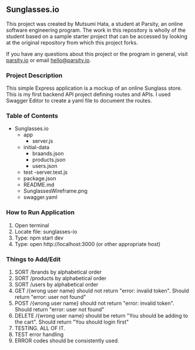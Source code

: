 ## Sunglasses.io

This project was created by Mutsumi Hata, a student at Parsity, an online software engineering program. The work in this repository is wholly of the student based on a sample starter project that can be accessed by looking at the original repository from which this project forks.

If you have any questions about this project or the program in general, visit [parsity.io](https://parsity.io/) or email hello@parsity.io.

### Project Description

This simple Express application is a mockup of an online Sunglass store. This is my first backend API project defining routes and APIs. I used Swagger Editor to create a yaml file to document the routes.

### Table of Contents

- Sunglasses.io
  - app
    - server.js
  - initial-data
    - braands.json
    - products.json
    - users.json
  - test
    -server.test.js
  - package.json
  - README.md
  - SunglassesWireframe.png
  - swagger.yaml

### How to Run Application

1. Open terminal
2. Locate file: sunglasses-io
3. Type: npm start dev
4. Type: open http://localhost:3000 (or other appropriate host)

### Things to Add/Edit

1. SORT /brands by alphabetical order
2. SORT /products by alphabetical order
3. SORT /users by alphabetical order
4. GET /{wrong user name} should not return "error: invalid token". Should return "error: user not found"
5. POST /{wrong user name} should not return "error: invalid token". Should return "error: user not found"
6. DELETE /{wrong user name} should be return "You should be adding to the cart". Should return "You should login first"
7. TESTING. ALL OF IT.
8. TEST error handling
9. ERROR codes should be consistently used.
